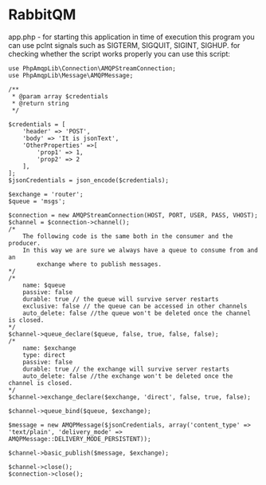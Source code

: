 # RabbitQM
app.php - for starting this application
in time of execution this program you can use pclnt signals such as SIGTERM, SIGQUIT, SIGINT, SIGHUP.
for checking whether the script works properly you can use this script:

    use PhpAmqpLib\Connection\AMQPStreamConnection;
    use PhpAmqpLib\Message\AMQPMessage;

    /**
     * @param array $credentials
     * @return string
     */

    $credentials = [
        'header' => 'POST',
        'body' => 'It is jsonText',
        'OtherProperties' =>[
            'prop1' => 1,
            'prop2' => 2
        ],
    ];
    $jsonCredentials = json_encode($credentials);

    $exchange = 'router';
    $queue = 'msgs';

    $connection = new AMQPStreamConnection(HOST, PORT, USER, PASS, VHOST);
    $channel = $connection->channel();
    /*
        The following code is the same both in the consumer and the producer.
        In this way we are sure we always have a queue to consume from and an
            exchange where to publish messages.
    */
    /*
        name: $queue
        passive: false
        durable: true // the queue will survive server restarts
        exclusive: false // the queue can be accessed in other channels
        auto_delete: false //the queue won't be deleted once the channel is closed.
    */
    $channel->queue_declare($queue, false, true, false, false);
    /*
        name: $exchange
        type: direct
        passive: false
        durable: true // the exchange will survive server restarts
        auto_delete: false //the exchange won't be deleted once the channel is closed.
    */
    $channel->exchange_declare($exchange, 'direct', false, true, false);

    $channel->queue_bind($queue, $exchange);

    $message = new AMQPMessage($jsonCredentials, array('content_type' => 'text/plain', 'delivery_mode' => AMQPMessage::DELIVERY_MODE_PERSISTENT));

    $channel->basic_publish($message, $exchange);

    $channel->close();
    $connection->close();


